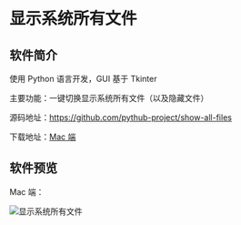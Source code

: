 # 显示系统所有文件

## 软件简介

使用 Python 语言开发，GUI 基于 Tkinter

主要功能：一键切换显示系统所有文件（以及隐藏文件）

源码地址：https://github.com/pythub-project/show-all-files

下载地址：[Mac 端](https://github.com/pythub-project/show-all-files/releases/latest)


## 软件预览

Mac 端：

![显示系统所有文件](/images/show-all-files/1.png)
